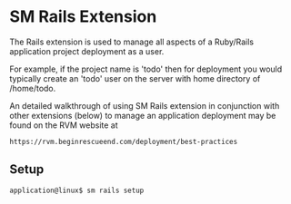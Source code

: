 # SM Rails Extension

The Rails extension is used to manage all aspects of a Ruby/Rails
application project deployment as a user.

For example, if the project name is 'todo' then for deployment
you would typically create an 'todo' user on the server with
home directory of /home/todo.

An detailed walkthrough of using SM Rails extension in conjunction
with other extensions (below) to manage an application deployment may be
found on the RVM website at

    https://rvm.beginrescueend.com/deployment/best-practices

## Setup

    application@linux$ sm rails setup

